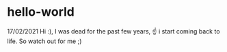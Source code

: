 # hello-world
17/02/2021
Hi :),
I was dead for the past few years, ☝️ i start coming back to life. So watch out for me ;)
